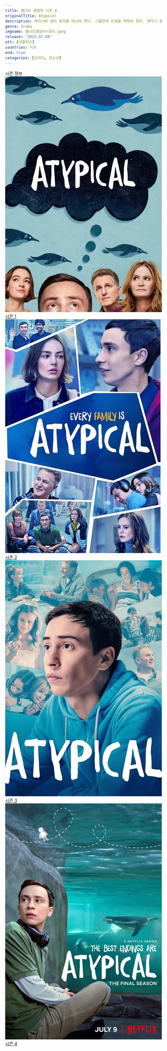 ```yaml
---
title: 별나도 괜찮아 시즌 4
originalTitle: Atypical
description: 케이시와 샘이 둥지를 떠나려 한다. 그들만의 인생을 택하려 한다. 제각기 중요한 결단의 순간을 앞둔 가드너 가족. 그들에겐 어떤 삶이 펼쳐질까. 그래도 서로가 있다는 사실, 잊지 말기를.
genre: drama
imgname: 별나도괜찮아시즌4.jpeg
release: "2021.07.09"
ott: [넷플릭스]
countries: 미국
end: true
categories: [코미디, 청소년]
---
```


<div class="title bold">시즌 정보</div>

<div class="season-list">
<div class="item">
<a href="https://lesflix.github.io/drama/별나도괜찮아시즌1" >
<img src="/poster/별나도괜찮아시즌1.jpeg" alt="별나도괜찮아시즌1 포스터 ">
시즌 1</a>
</div>

<div class="item">
<a href="https://lesflix.github.io/drama/별나도괜찮아시즌2" >
<img src="/poster/별나도괜찮아시즌2.jpeg" alt="별나도괜찮아시즌2 포스터 ">
시즌 2</a>
</div>
<div class="item">
<a href="https://lesflix.github.io/drama/별나도괜찮아시즌3" >
<img src="/poster/별나도괜찮아시즌3.jpeg" alt="별나도괜찮아시즌3 포스터 ">
시즌 3</a>
</div>

<div class="item">
<a href="https://lesflix.github.io/drama/별나도괜찮아시즌4" >
<img src="/poster/별나도괜찮아시즌4.jpeg" alt="별나도괜찮아시즌4 포스터 ">
시즌 4</a>
</div>
</div>
